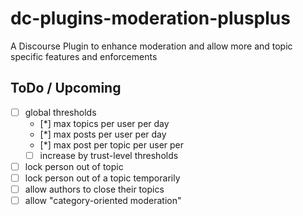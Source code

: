 # dc-plugins-moderation-plusplus
A Discourse Plugin to enhance moderation and allow more and topic specific features and enforcements


## ToDo / Upcoming

 - [ ] global thresholds
    - [*] max topics per user per day
    - [*] max posts per user per day
    - [*] max post per topic per user per 
    - [ ] increase by trust-level thresholds
 - [ ] lock person out of topic
 - [ ] lock person out of a topic temporarily
 - [ ] allow authors to close their topics
 - [ ] allow "category-oriented moderation"